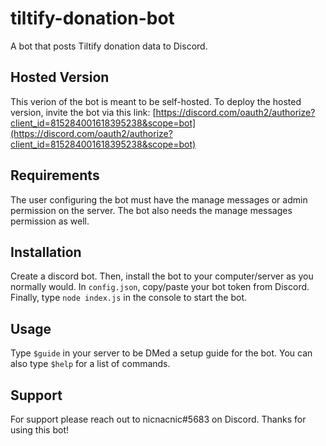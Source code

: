 # tiltify-donation-bot
A bot that posts Tiltify donation data to Discord.

## Hosted Version
This verion of the bot is meant to be self-hosted. To deploy the hosted version, invite the bot via this link: [https://discord.com/oauth2/authorize?client_id=815284001618395238&scope=bot](https://discord.com/oauth2/authorize?client_id=815284001618395238&scope=bot)

## Requirements
The user configuring the bot must have the manage messages or admin permission on the server. The bot also needs the manage messages permission as well.

## Installation
Create a discord bot. Then, install the bot to your computer/server as you normally would. In `config.json`, copy/paste your bot token from Discord. Finally, type `node index.js` in the console to start the bot.

## Usage
Type `$guide` in your server to be DMed a setup guide for the bot. You can also type `$help` for a list of commands.

## Support
For support please reach out to nicnacnic#5683 on Discord. Thanks for using this bot!
